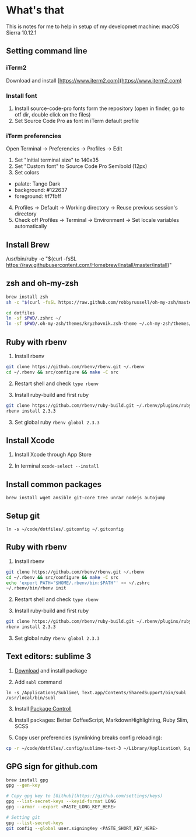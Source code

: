 # What's that

This is notes for me to help in setup of my developmet machine: macOS Sierra 10.12.1

## Setting command line

### iTerm2

Download and install [https://www.iterm2.com](https://www.iterm2.com)

### Install font

1. Install source-code-pro fonts form the repository (open in finder, go to otf dir, double click on the files)
2. Set Source Code Pro as font in iTerm default profile

### iTerm preferencies

Open Terminal -> Preferencies -> Profiles -> Edit

1. Set "Initial terminal size" to 140x35
2. Set "Custom font" to Source Code Pro Semibold (12px)
3. Set colors
  - palate: Tango Dark
  - background: #122637
  - foreground: #f7fbff
4. Profiles -> Default -> Working directory -> Reuse previous session's directory
5. Check off Profiles -> Terminal -> Environment -> Set locale variables automatically

## Install Brew

/usr/bin/ruby -e "$(curl -fsSL https://raw.githubusercontent.com/Homebrew/install/master/install)"

## zsh and oh-my-zsh

```sh
brew install zsh
sh -c "$(curl -fsSL https://raw.github.com/robbyrussell/oh-my-zsh/master/tools/install.sh)"

cd dotfiles
ln -sf $PWD/.zshrc ~/
ln -sf $PWD/.oh-my-zsh/themes/kryzhovnik.zsh-theme ~/.oh-my-zsh/themes/
```

## Ruby with rbenv

1. Install rbenv

```sh
git clone https://github.com/rbenv/rbenv.git ~/.rbenv
cd ~/.rbenv && src/configure && make -C src
```

2. Restart shell and check `type rbenv`

3. Install ruby-build and first ruby

```sh
git clone https://github.com/rbenv/ruby-build.git ~/.rbenv/plugins/ruby-build
rbenv install 2.3.3
```

3. Set global ruby `rbenv global 2.3.3`

## Install Xcode

1. Install Xcode through App Store

2. In terminal `xcode-select --install`

## Install common packages

`brew install wget ansible git-core tree unrar nodejs autojump`

## Setup git

`ln -s ~/code/dotfiles/.gitconfig ~/.gitconfig`

## Ruby with rbenv

1. Install rbenv

```sh
git clone https://github.com/rbenv/rbenv.git ~/.rbenv
cd ~/.rbenv && src/configure && make -C src
echo 'export PATH="$HOME/.rbenv/bin:$PATH"' >> ~/.zshrc
~/.rbenv/bin/rbenv init
```

2. Restart shell and check `type rbenv`

3. Install ruby-build and first ruby

```sh
git clone https://github.com/rbenv/ruby-build.git ~/.rbenv/plugins/ruby-build
rbenv install 2.3.3
```

3. Set global ruby `rbenv global 2.3.3`

## Text editors: sublime 3

1. [Download](https://www.sublimetext.com/3) and install package

2. Add `subl` command

```ssh
ln -s /Applications/Sublime\ Text.app/Contents/SharedSupport/bin/subl /usr/local/bin/subl
```

3. Install [Package Controll](https://packagecontrol.io/installation)

4. Install packages: Better CoffeeScript, MarkdownHighlighting, Ruby Slim, SCSS

5. Copy user preferencies (symlinking breaks config reloading):

```sh
cp -r ~/code/dotfiles/.config/sublime-text-3 ~/Library/Application\ Support/Sublime\ Text\ 3/
```

## GPG sign for github.com

```sh
brew install gpg
gpg --gen-key

# Copy gpg key to [Github](https://github.com/settings/keys)
gpg --list-secret-keys --keyid-format LONG
gpg --armor --export <PASTE_LONG_KEY_HERE>

# Setting git
gpg --list-secret-keys
git config --global user.signingKey <PASTE_SHORT_KEY_HERE>
```

